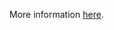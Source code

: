 More information [here](https://docs.prismacloud.io/en/enterprise-edition/policy-reference/aws-policies/aws-logging-policies/bc-aws-2-63).
